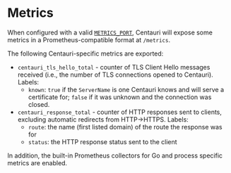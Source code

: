 # Metrics

When configured with a valid [`METRICS_PORT`](setup.md#metrics_port), Centauri will expose some metrics in a Prometheus-compatible
format at `/metrics`.

The following Centauri-specific metrics are exported:

- `centauri_tls_hello_total` - counter of TLS Client Hello messages received
  (i.e., the number of TLS connections opened to Centauri). Labels:
    - `known`: `true` if the `ServerName` is one Centauri knows and will serve
      a certificate for; `false` if it was unknown and the connection was closed.
- `centauri_response_total` - counter of HTTP responses sent to clients,
  excluding automatic redirects from HTTP->HTTPS. Labels:
    - `route`: the name (first listed domain) of the route the response was for
    - `status`: the HTTP response status sent to the client

In addition, the built-in Prometheus collectors for Go and process specific
metrics are enabled.